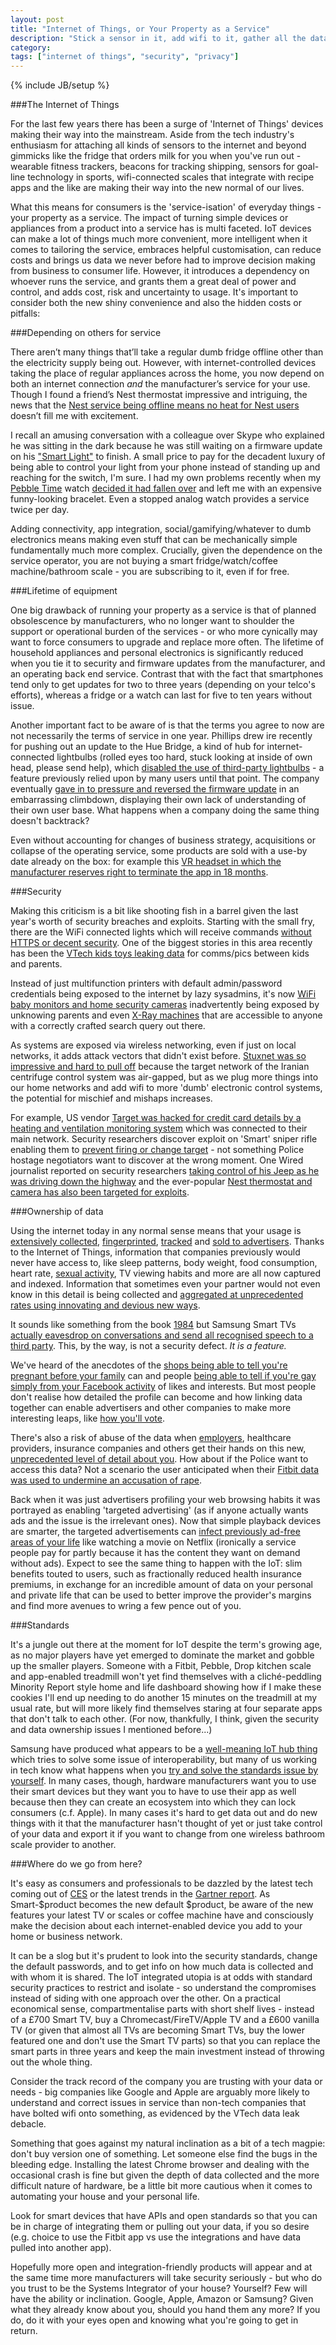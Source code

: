 ```yaml
---
layout: post
title: "Internet of Things, or Your Property as a Service"
description: "Stick a sensor in it, add wifi to it, gather all the data and show a fancy graph on the iPhone. Now you can micromanage your entire life, but what does it cost?"
category: 
tags: ["internet of things", "security", "privacy"]
---
```

{% include JB/setup %}

###The Internet of Things

For the last few years there has been a surge of 'Internet of Things' devices making their way into the mainstream. Aside from the tech industry's enthusiasm for attaching all kinds of sensors to the internet and beyond gimmicks like the fridge that orders milk for you when you've run out - wearable fitness trackers, beacons for tracking shipping, sensors for goal-line technology in sports, wifi-connected scales that integrate with recipe apps and the like are making their way into the new normal of our lives.

What this means for consumers is the 'service-isation' of everyday things - your property as a service. The impact of turning simple devices or appliances from a product into a service has is multi faceted. IoT devices can make a lot of things much more convenient, more intelligent when it comes to tailoring the service, embraces helpful customisation, can reduce costs and brings us data we never before had to improve decision making from business to consumer life. However, it introduces a dependency on whoever runs the service, and grants them a great deal of power and control, and adds cost, risk and uncertainty to usage. It's important to consider both the new shiny convenience and also the hidden costs or pitfalls:


###Depending on others for service

There aren’t many things that’ll take a regular dumb fridge offline other than the electricity supply being out. However, with internet-controlled devices taking the place of regular appliances across the home, you now depend on both an internet connection _and_ the manufacturer’s service for your use. Though I found a friend’s Nest thermostat impressive and intriguing, the news that the [Nest service being offline means no heat for Nest users](http://www.bbc.co.uk/news/technology-35311447) doesn’t fill me with excitement.

I recall an amusing conversation with a colleague over Skype who explained he was sitting in the dark because he was still waiting on a firmware update on his ["Smart Light"](http://www2.meethue.com/en-gb/) to finish. A small price to pay for the decadent luxury of being able to control your light from your phone instead of standing up and reaching for the switch, I'm sure. I had my own problems recently when my [Pebble Time](https://www.pebble.com) watch [decided it had fallen over](https://twitter.com/willhamill/status/691867625631170560) and left me with an expensive funny-looking bracelet. Even a stopped analog watch provides a service twice per day.

Adding connectivity, app integration, social/gamifying/whatever to dumb electronics means making even stuff that can be mechanically simple fundamentally much more complex. Crucially, given the dependence on the service operator, you are not buying a smart fridge/watch/coffee machine/bathroom scale - you are subscribing to it, even if for free.


###Lifetime of equipment

One big drawback of running your property as a service is that of planned obsolescence by manufacturers, who no longer want to shoulder the support or operational burden of the services - or who more cynically may want to force consumers to upgrade and replace more often. The lifetime of household appliances and personal electronics is significantly reduced when you tie it to security and firmware updates from the manufacturer, and an operating back end service. Contrast that with the fact that smartphones tend only to get updates for two to three years (depending on your telco's efforts), whereas a fridge or a watch can last for five to ten years without issue.

Another important fact to be aware of is that the terms you agree to now are not necessarily the terms of service in one year. Phillips drew ire recently for pushing out an update to the Hue Bridge, a kind of hub for internet-connected lightbulbs (rolled eyes too hard, stuck looking at inside of own head, please send help), which [disabled the use of third-party lightbulbs](http://www.cnet.com/news/philips-hue-cuts-support-for-third-party-bulbs/) - a feature previously relied upon by many users until that point. The company eventually [gave in to pressure and reversed the firmware update](http://siliconangle.com/blog/2015/12/18/philips-backtracks-on-hue-bridge-software-update-after-internet-backlash/) in an embarrassing climbdown, displaying their own lack of understanding of their own user base. What happens when a company doing the same thing doesn't backtrack? 

Even without accounting for changes of business strategy, acquisitions or collapse of the operating service, some products are sold with a use-by date already on the box: for example this [VR headset in which the manufacturer reserves right to terminate the app in 18 months](http://www.apple.com/shop/product/HJKB2LL/A/view-master-virtual-reality-starter-pack).


###Security

Making this criticism is a bit like shooting fish in a barrel given the last year's worth of security breaches and exploits. Starting with the small fry, there are the WiFi connected lights which will receive commands [without HTTPS or decent security](http://easybulb.com/api/). One of the biggest stories in this area recently has been the [VTech kids toys leaking data](http://www.bbc.co.uk/news/technology-35532644) for comms/pics between kids and parents.

Instead of just multifunction printers with default admin/password credentials being exposed to the internet by lazy sysadmins, it's now [WiFi baby monitors and home security cameras](http://arstechnica.co.uk/security/2016/01/how-to-search-the-internet-of-things-for-photos-of-sleeping-babies/) inadvertently being exposed by unknowing parents and even [X-Ray machines](https://www.shodan.io/host/189.70.248.193) that are accessible to anyone with a correctly crafted search query out there.

As systems are exposed via wireless networking, even if just on local networks, it adds attack vectors that didn't exist before. [Stuxnet was so impressive and hard to pull off](http://www.vanityfair.com/news/2011/03/stuxnet-201104) because the target network of the Iranian centrifuge control system was air-gapped, but as we plug more things into our home networks and add wifi to more 'dumb' electronic control systems, the potential for mischief and mishaps increases.

For example, US vendor [Target was hacked for credit card details by a heating and ventilation monitoring system](http://krebsonsecurity.com/2014/02/target-hackers-broke-in-via-hvac-company/) which was connected to their main network. Security researchers discover exploit on 'Smart' sniper rifle enabling them to [prevent firing or change target](http://www.wired.com/2015/07/hackers-can-disable-sniper-rifleor-change-target/) - not something Police hostage negotiators want to discover at the wrong moment. One Wired journalist reported on security researchers [taking control of his Jeep as he was driving down the highway](http://www.wired.com/2015/07/hackers-remotely-kill-jeep-highway/) and the ever-popular [Nest thermostat and camera has also been targeted for exploits](https://www.blackhat.com/docs/us-14/materials/us-14-Jin-Smart-Nest-Thermostat-A-Smart-Spy-In-Your-Home-WP.pdf).


###Ownership of data

Using the internet today in any normal sense means that your usage is [extensively collected](http://www.economist.com/news/special-report/21615871-everything-people-do-online-avidly-followed-advertisers-and-third-party), [fingerprinted](http://www.telegraph.co.uk/technology/internet-security/10982252/The-new-technology-which-advertisers-use-to-track-your-every-movement-online-canvas-fingerprinting.html), [tracked](http://venturebeat.com/2013/03/04/online-tracking/) and [sold to advertisers](https://marco.org/2015/08/11/ad-blocking-ethics). Thanks to the Internet of Things, information that companies previously would never have access to, like sleep patterns, body weight, food consumption, heart rate, [sexual activity](http://thenextweb.com/insider/2011/07/03/fitbit-users-are-inadvertently-sharing-details-of-their-sex-lives-with-the-world/), TV viewing habits and more are all now captured and indexed. Information that sometimes even your partner would not even know in this detail is being collected and [aggregated at unprecedented rates using innovating and devious new ways](http://motherboard.vice.com/read/the-internet-of-things-that-talk-about-you-behind-your-back).

It sounds like something from the book [1984](http://www.amazon.co.uk/Nineteen-Eighty-Four-Penguin-Modern-Classics/dp/014118776X/) but Samsung Smart TVs [actually eavesdrop on conversations and send all recognised speech to a third party](http://theweek.com/speedreads/538379/samsung-warns-customers-not-discuss-personal-information-front-smart-tvs). This, by the way, is not a security defect. _It is a feature._ 

We've heard of the anecdotes of the [shops being able to tell you're pregnant before your family](http://www.forbes.com/sites/kashmirhill/2012/02/16/how-target-figured-out-a-teen-girl-was-pregnant-before-her-father-did/) can and people [being able to tell if you're gay simply from your Facebook activity](http://www.theguardian.com/technology/2013/mar/11/facebook-users-reveal-intimate-secrets) of likes and interests. But most people don't realise how detailed the profile can become and how linking data together can enable advertisers and other companies to make more interesting leaps, like [how you'll vote](http://fusion.net/story/268108/dstillery-clever-tracking-trick/).

There's also a risk of abuse of the data when [employers](http://edition.cnn.com/2015/09/28/health/workplace-wellness-privacy-risk-exclusive/), healthcare providers, insurance companies and others get their hands on this new, [unprecedented level of detail about you](http://www.ft.com/cms/s/2/d7eee768-0b65-11e5-994d-00144feabdc0.html). How about if the Police want to access this data? Not a scenario the user anticipated when their [Fitbit data was used to undermine an accusation of rape](http://fusion.net/story/158292/fitbit-data-just-undermined-a-womans-rape-claim/).

Back when it was just advertisers profiling your web browsing habits it was portrayed as enabling 'targeted advertising' (as if anyone actually wants ads and the issue is the irrelevant ones). Now that simple playback devices are smarter, the targeted advertisements can [infect previously ad-free areas of your life](https://twitter.com/PaulM/status/689272494331531269) like watching a movie on Netflix (ironically a service people pay for partly because it has the content they want on demand without ads). Expect to see the same thing to happen with the IoT: slim benefits touted to users, such as fractionally reduced health insurance premiums, in exchange for an incredible amount of data on your personal and private life that can be used to better improve the provider's margins and find more avenues to wring a few pence out of you. 


###Standards

It's a jungle out there at the moment for IoT despite the term's growing age, as no major players have yet emerged to dominate the market and gobble up the smaller players. Someone with a Fitbit, Pebble, Drop kitchen scale and app-enabled treadmill won't yet find themselves with a cliché-peddling Minority Report style home and life dashboard showing how if I make these cookies I'll end up needing to do another 15 minutes on the treadmill at my usual rate, but will more likely find themselves staring at four separate apps that don't talk to each other. (For now, thankfully, I think, given the security and data ownership issues I mentioned before...)

Samsung have produced what appears to be a [well-meaning IoT hub thing](http://www.theguardian.com/technology/2016/feb/08/samsung-smartthings-hub-review-internet-of-things) which tries to solve some issue of interoperability, but many of us working in tech know what happens when you [try and solve the standards issue by yourself](https://xkcd.com/927/). In many cases, though, hardware manufacturers want you to use their smart devices but they want you to have to use their app as well because then they can create an ecosystem into which they can lock consumers (c.f. Apple). In many cases it's hard to get data out and do new things with it that the manufacturer hasn't thought of yet or just take control of your data and export it if you want to change from one wireless bathroom scale provider to another.


###Where do we go from here?

It's easy as consumers and professionals to be dazzled by the latest tech coming out of [CES](http://www.forbes.com/sites/scottdavis/2016/01/19/iot-moves-from-smart-to-wicked-intelligent-at-ces/) or the latest trends in the [Gartner report](http://www.gartner.com/newsroom/id/3165317). As Smart-$product becomes the new default $product, be aware of the new features your latest TV or scales or coffee machine have and consciously make the decision about each internet-enabled device you add to your home or business network.

It can be a slog but it's prudent to look into the security standards, change the default passwords, and to get info on how much data is collected and with whom it is shared. The IoT integrated utopia is at odds with standard security practices to restrict and isolate - so understand the compromises instead of siding with one approach over the other. 
On a practical economical sense, compartmentalise parts with short shelf lives - instead of a £700 Smart TV, buy a Chromecast/FireTV/Apple TV and a £600 vanilla TV (or given that almost all TVs are becoming Smart TVs, buy the lower featured one and don't use the Smart TV parts) so that you can replace the smart parts in three years and keep the main investment instead of throwing out the whole thing.

Consider the track record of the company you are trusting with your data or needs - big companies like Google and Apple are arguably more likely to understand and correct issues in service than non-tech companies that have bolted wifi onto something, as evidenced by the VTech data leak debacle.

Something that goes against my natural inclination as a bit of a tech magpie: don't buy version one of something. Let someone else find the bugs in the bleeding edge. Installing the latest Chrome browser and dealing with the occasional crash is fine but given the depth of data collected and the more difficult nature of hardware, be a little bit more cautious when it comes to automating your house and your personal life.

Look for smart devices that have APIs and open standards so that you can be in charge of integrating them or pulling out your data, if you so desire (e.g. choice to use the Fitbit app vs use the integrations and have data pulled into another app).

Hopefully more open and integration-friendly products will appear and at the same time more manufacturers will take security seriously - but who do you trust to be the Systems Integrator of your house? Yourself? Few will have the ability or inclination. Google, Apple, Amazon or Samsung? Given what they already know about you, should you hand them any more? If you do, do it with your eyes open and knowing what you're going to get in return.

